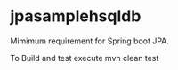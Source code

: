 # jpasamplehsqldb
Mimimum requirement for Spring boot JPA.

To Build and test execute
mvn clean test
